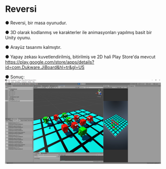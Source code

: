 # Reversi
 
 ● Reversi, bir masa oyunudur.
 
 ● 3D olarak kodlanmış ve karakterler ile animasyonları yapılmış basit bir Unity oyunu.
 
 ● Arayüz tasarımı kalmıştır.
 
 ● Yapay zekası kuvetlendirilmiş, bitirilmiş ve 2D hali Play Store'da mevcut
 https://play.google.com/store/apps/details?id=com.Dukware.JiBoard&hl=tr&gl=US
 
 ● Sonuç:
 ![Alt text](https://github.com/TkRsln/Reversi/blob/main/image/result_2.jpg?raw=true "Title")
 
 
 
